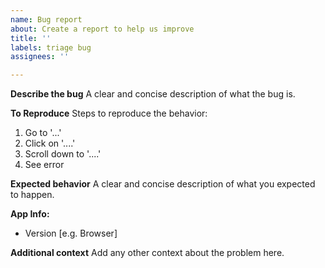 ```yaml
---
name: Bug report
about: Create a report to help us improve
title: ''
labels: triage bug
assignees: ''

---
```


**Describe the bug**
A clear and concise description of what the bug is.

**To Reproduce**
Steps to reproduce the behavior:
1. Go to '...'
2. Click on '....'
3. Scroll down to '....'
4. See error

**Expected behavior**
A clear and concise description of what you expected to happen.

**App Info:**
 - Version [e.g. Browser]

**Additional context**
Add any other context about the problem here.